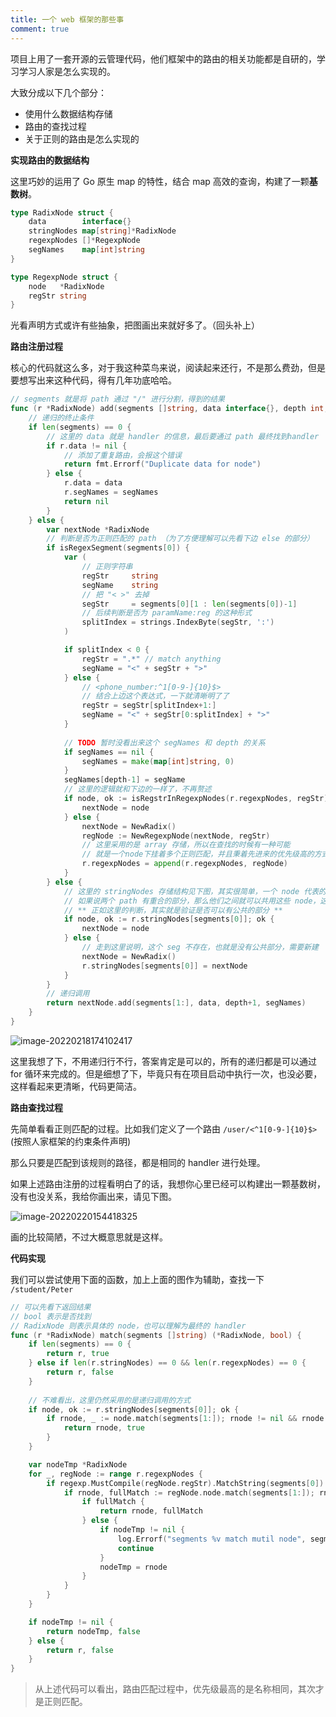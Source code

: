 ```yaml
---
title: 一个 web 框架的那些事
comment: true
---
```


项目上用了一套开源的云管理代码，他们框架中的路由的相关功能都是自研的，学习学习人家是怎么实现的。

<!--more-->

大致分成以下几个部分：

- 使用什么数据结构存储
- 路由的查找过程
- 关于正则的路由是怎么实现的



**实现路由的数据结构**

这里巧妙的运用了 Go 原生 map 的特性，结合 map 高效的查询，构建了一颗**基数树**。

```go
type RadixNode struct {
	data        interface{}
	stringNodes map[string]*RadixNode
	regexpNodes []*RegexpNode
	segNames    map[int]string
}

type RegexpNode struct {
	node   *RadixNode
	regStr string
}
```

光看声明方式或许有些抽象，把图画出来就好多了。（回头补上）



**路由注册过程**

核心的代码就这么多，对于我这种菜鸟来说，阅读起来还行，不是那么费劲，但是要想写出来这种代码，得有几年功底哈哈。

```go
// segments 就是将 path 通过 "/" 进行分割，得到的结果
func (r *RadixNode) add(segments []string, data interface{}, depth int, segNames map[int]string) error {
    // 递归的终止条件
    if len(segments) == 0 {
        // 这里的 data 就是 handler 的信息，最后要通过 path 最终找到handler
        if r.data != nil {
            // 添加了重复路由，会报这个错误
            return fmt.Errorf("Duplicate data for node")
        } else {
            r.data = data
            r.segNames = segNames
            return nil
        }
    } else {
        var nextNode *RadixNode
        // 判断是否为正则匹配的 path （为了方便理解可以先看下边 else 的部分）
        if isRegexSegment(segments[0]) {
            var (
                // 正则字符串
                regStr     string
                segName    string
                // 把 "< >" 去掉
                segStr     = segments[0][1 : len(segments[0])-1]
                // 后续判断是否为 paramName:reg 的这种形式
                splitIndex = strings.IndexByte(segStr, ':')
            )

            if splitIndex < 0 {
                regStr = ".*" // match anything
                segName = "<" + segStr + ">"
            } else {
                // <phone_number:^1[0-9-]{10}$>
                // 结合上边这个表达式，一下就清晰明了了
                regStr = segStr[splitIndex+1:]
                segName = "<" + segStr[0:splitIndex] + ">"
            }
			
            // TODO 暂时没看出来这个 segNames 和 depth 的关系
            if segNames == nil {
                segNames = make(map[int]string, 0)
            }
            segNames[depth-1] = segName
			// 这里的逻辑就和下边的一样了，不再赘述
            if node, ok := isRegstrInRegexpNodes(r.regexpNodes, regStr); ok {
                nextNode = node
            } else {
                nextNode = NewRadix()
                regNode := NewRegexpNode(nextNode, regStr)
                // 这里采用的是 array 存储，所以在查找的时候有一种可能
                // 就是一个node下挂着多个正则匹配，并且秉着先进来的优先级高的方式
                r.regexpNodes = append(r.regexpNodes, regNode)
            }
        } else {
            // 这里的 stringNodes 存储结构见下图，其实很简单，一个 node 代表的就是path中的一部分
            // 如果说两个 path 有重合的部分，那么他们之间就可以共用这些 node，这也是基数树的一个特征
            // ** 正如这里的判断，其实就是验证是否可以有公共的部分 **
            if node, ok := r.stringNodes[segments[0]]; ok {
                nextNode = node
            } else {
                // 走到这里说明，这个 seg 不存在，也就是没有公共部分，需要新建
                nextNode = NewRadix()
                r.stringNodes[segments[0]] = nextNode
            }
        }
        // 递归调用
        return nextNode.add(segments[1:], data, depth+1, segNames)
    }
}

```

![image-20220218174102417](https://gitee.com/yangbaoqiang/images/raw/master/blogpics/image-20220218174102417.png)



这里我想了下，不用递归行不行，答案肯定是可以的，所有的递归都是可以通过 for 循环来完成的。但是细想了下，毕竟只有在项目启动中执行一次，也没必要，这样看起来更清晰，代码更简洁。



**路由查找过程**

先简单看看正则匹配的过程。比如我们定义了一个路由 `/user/<^1[0-9-]{10}$>` (按照人家框架的约束条件声明)

那么只要是匹配到该规则的路径，都是相同的 handler 进行处理。



如果上述路由注册的过程看明白了的话，我想你心里已经可以构建出一颗基数树，没有也没关系，我给你画出来，请见下图。

![image-20220220154418325](https://gitee.com/yangbaoqiang/images/raw/master/blogpics/image-20220220154418325.png)



画的比较简陋，不过大概意思就是这样。



**代码实现**

我们可以尝试使用下面的函数，加上上面的图作为辅助，查找一下 `/student/Peter`

```go
// 可以先看下返回结果
// bool 表示是否找到
// RadixNode 则表示具体的 node，也可以理解为最终的 handler
func (r *RadixNode) match(segments []string) (*RadixNode, bool) {
    if len(segments) == 0 {
        return r, true
    } else if len(r.stringNodes) == 0 && len(r.regexpNodes) == 0 {
        return r, false
    }
	
    // 不难看出，这里仍然采用的是递归调用的方式
    if node, ok := r.stringNodes[segments[0]]; ok {
        if rnode, _ := node.match(segments[1:]); rnode != nil && rnode.data != nil {
            return rnode, true
        }
    }

    var nodeTmp *RadixNode
    for _, regNode := range r.regexpNodes {
        if regexp.MustCompile(regNode.regStr).MatchString(segments[0]) {
            if rnode, fullMatch := regNode.node.match(segments[1:]); rnode != nil && rnode.data != nil {
                if fullMatch {
                    return rnode, fullMatch
                } else {
                    if nodeTmp != nil {
                        log.Errorf("segments %v match mutil node", segments)
                        continue
                    }
                    nodeTmp = rnode
                }
            }
        }
    }

    if nodeTmp != nil {
        return nodeTmp, false
    } else {
        return r, false
    }
}
```



> 从上述代码可以看出，路由匹配过程中，优先级最高的是名称相同，其次才是正则匹配。



